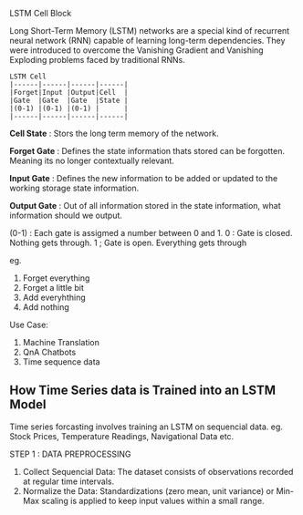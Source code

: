 
LSTM Cell Block

Long Short-Term Memory (LSTM) networks are a special kind of recurrent neural network (RNN) capable of learning long-term dependencies. They were introduced to overcome the Vanishing Gradient and Vanishing Exploding problems faced by traditional RNNs.

```
LSTM Cell
|------|------|------|------|
|Forget|Input |Output|Cell  |
|Gate  |Gate  |Gate  |State |
|(0-1) |(0-1) |(0-1) |      |
|------|------|------|------|
```

**Cell State** : Stors the long term memory of the network.

**Forget Gate** : Defines the state information thats stored can be forgotten. Meaning its no longer contextually relevant.

**Input Gate** : Defines the new information to be added or updated to the working storage state information.

**Output Gate** : Out of all information stored in the state information, what information should we output.

(0-1) : Each gate is assigmed a number between 0 and 1.
0 : Gate is closed. Nothing gets through.
1 ; Gate is open. Everything gets through

eg.
1. Forget everything
2. Forget a little bit
3. Add everyhthing
4. Add nothing


Use Case:
1. Machine Translation
2. QnA Chatbots
3. Time sequence data



## How Time Series data is Trained into an LSTM Model

Time series forcasting involves training an LSTM on sequencial data. 
eg. Stock Prices, Temperature Readings, Navigational Data etc.

STEP 1 : DATA PREPROCESSING

1. Collect Sequencial Data: The dataset consists of observations recorded at regular time intervals.
2. Normalize the Data: Standardizations (zero mean, unit variance) or Min-Max scaling is applied to keep input values within a small range.
